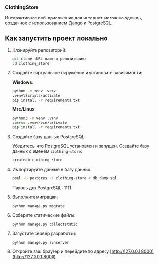 ### ClothingStore

Интерактивное веб-приложение для интернет-магазина одежды, созданное с использованием Django и PostgreSQL.

## Как запустить проект локально

1. Клонируйте репозиторий:

    ```bash
    git clone <URL вашего репозитория>
    cd clothing_store
    ```

2. Создайте виртуальное окружение и установите зависимости:

    **Windows**:
    ```bash
    python -m venv .venv
    .venv\Scripts\activate
    pip install -r requirements.txt
    ```

    **Mac/Linux**:
    ```bash
    python3 -m venv .venv
    source .venv/bin/activate
    pip install -r requirements.txt
    ```

3. Создайте базу данных PostgreSQL:

    Убедитесь, что PostgreSQL установлен и запущен. Создайте базу данных с именем `clothing-store`:

    ```bash
    createdb clothing-store
    ```

4. Импортируйте данные в базу данных:

    ```bash
    psql -U postgres -d clothing-store < db_dump.sql
    ```

    Пароль для PostgreSQL: 1111


5. Выполните миграции:

    ```bash
    python manage.py migrate
    ```

6. Соберите статические файлы:

    ```bash
    python manage.py collectstatic
    ```

7. Запустите сервер разработки:

    ```bash
    python manage.py runserver
    ```

8. Откройте ваш браузер и перейдите по адресу [http://127.0.0.1:8000](http://127.0.0.1:8000).
